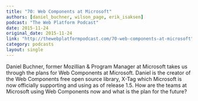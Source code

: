 ```yaml
---
title: "70: Web Components at Microsoft"
authors: [daniel_buchner, wilson_page, erik_isaksen]
podcast: "The Web Platform Podcast"
date: 2015-11-24
original_date: 2015-11-24
link: "http://thewebplatformpodcast.com/70-web-components-at-microsoft"
category: podcasts
layout: single
---
```


Daniel Buchner, former Mozillian & Program Manager at Microsoft takes us through the plans for Web Components at Microsoft. Daniel is the creator of the Web Components free open source library, X-Tag which Microsoft is now officially supporting and using as of release 1.5. How are the teams at Microsoft using Web Components now and what is the plan for the future?
